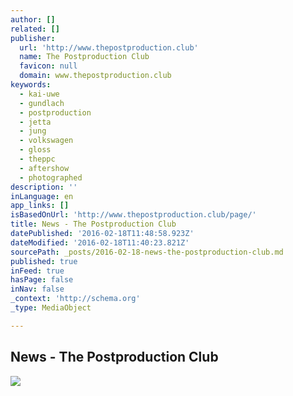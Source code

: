 ```yaml
---
author: []
related: []
publisher:
  url: 'http://www.thepostproduction.club'
  name: The Postproduction Club
  favicon: null
  domain: www.thepostproduction.club
keywords:
  - kai-uwe
  - gundlach
  - postproduction
  - jetta
  - jung
  - volkswagen
  - gloss
  - theppc
  - aftershow
  - photographed
description: ''
inLanguage: en
app_links: []
isBasedOnUrl: 'http://www.thepostproduction.club/page/'
title: News - The Postproduction Club
datePublished: '2016-02-18T11:48:58.923Z'
dateModified: '2016-02-18T11:40:23.821Z'
sourcePath: _posts/2016-02-18-news-the-postproduction-club.md
published: true
inFeed: true
hasPage: false
inNav: false
_context: 'http://schema.org'
_type: MediaObject

---
```

<article style=""><h1>News - The Postproduction Club</h1><img src="http://www.thepostproduction.club/page/sitez/wp-content/uploads/2014/09/THEPPC_LOGO_proxima_500.png" /></article>